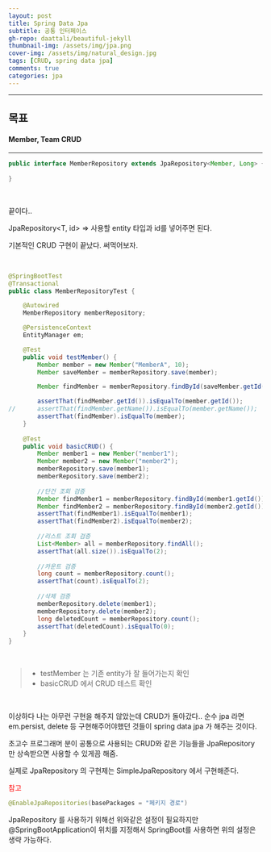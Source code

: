 ```yaml
---
layout: post
title: Spring Data Jpa
subtitle: 공통 인터페이스
gh-repo: daattali/beautiful-jekyll
thumbnail-img: /assets/img/jpa.png
cover-img: /assets/img/natural_design.jpg
tags: [CRUD, spring data jpa]
comments: true
categories: jpa
---
```


___
## 목표

#### Member, Team CRUD
___



~~~java
public interface MemberRepository extends JpaRepository<Member, Long> {
    
}
~~~

<br/>



끝이다..

JpaRepository<T, id> => 사용할 entity 타입과 id를 넣어주면 된다.

기본적인 CRUD 구현이 끝났다. 써먹어보자.

<br/>

~~~java
@SpringBootTest
@Transactional
public class MemberRepositoryTest {

    @Autowired
    MemberRepository memberRepository;

    @PersistenceContext
    EntityManager em;

    @Test
    public void testMember() {
        Member member = new Member("MemberA", 10);
        Member saveMember = memberRepository.save(member);

        Member findMember = memberRepository.findById(saveMember.getId()).get();

        assertThat(findMember.getId()).isEqualTo(member.getId());
//      assertThat(findMember.getName()).isEqualTo(member.getName());
        assertThat(findMember).isEqualTo(member);
    }
    
    @Test
    public void basicCRUD() {
        Member member1 = new Member("member1");
        Member member2 = new Member("member2");
        memberRepository.save(member1);
        memberRepository.save(member2);
        
        //단건 조회 검증
        Member findMember1 = memberRepository.findById(member1.getId()).get();
        Member findMember2 = memberRepository.findById(member2.getId()).get();
        assertThat(findMember1).isEqualTo(member1);
        assertThat(findMember2).isEqualTo(member2);
        
        //리스트 조회 검증
        List<Member> all = memberRepository.findAll();
        assertThat(all.size()).isEqualTo(2);
        
        //카운트 검증
        long count = memberRepository.count();
        assertThat(count).isEqualTo(2);
        
        //삭제 검증
        memberRepository.delete(member1);
        memberRepository.delete(member2);
        long deletedCount = memberRepository.count();
        assertThat(deletedCount).isEqualTo(0);
    }
}
~~~

<br/>


> - testMember 는 기존 entity가 잘 들어가는지 확인
> - basicCRUD 에서 CRUD 테스트 확인

<br/>

이상하다 나는 아무런 구현을 해주지 않았는데 CRUD가 돌아갔다.. 순수 jpa 라면 em.persist, delete 등 구현해주어야했던 것들이 spring data jpa 가 해주는 것이다.

초고수 프로그래머 분이 공통으로 사용되는 CRUD와 같은 기능들을 JpaRepository 만 상속받으면 사용할 수 있게끔 해줌.

실제로 JpaRepository 의 구현제는 SimpleJpaRepository 에서 구현해준다.


<span style="color:red">참고</span>

~~~java
@EnableJpaRepositories(basePackages = "페키지 경로")
~~~

JpaRepository 를 사용하기 위해선 위와같은 설정이 필요하지만 @SpringBootApplication이 위치를 지정해서 SpringBoot를 사용하면 위의 설정은 생략 가능하다.